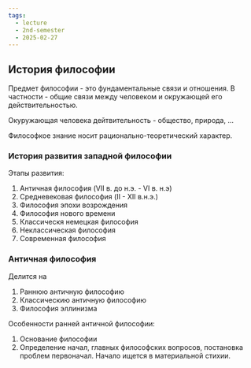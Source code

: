 ```yaml
---
tags:
  - lecture
  - 2nd-semester
  - 2025-02-27
---
```

## История философии

Предмет философии - это фундаментальные связи и отношения. В частности - общие связи между человеком и окружающей его действительностью.

Окуружающая человека дейтвительность - общество, природа, ...

Философкое знание носит рационально-теоретический характер.

### История развития западной философии

Этапы развития:
1. Античная философия (VII в. до н.э. - VI в. н.э)
2. Средневековая философия (II - XII в.н.э.)
3. Философия эпохи возрождения
4. Философия нового времени
5. Классическя немецкая философия
6. Неклассическая философия
7. Современная философия

### Античная философия

Делится на 
1. Раннюю античную философию
2. Классическию античную философию
3. Философия эллинизма

Особенности ранней античной философии: 
1. Основание философии
2. Определение начал, главных философских вопросов, постановка проблем первоначал. Начало ищется в материальной стихии.
